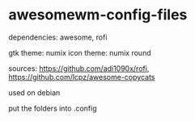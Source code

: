 # awesomewm-config-files

dependencies: awesome, rofi

gtk theme: numix
icon theme: numix round

sources: https://github.com/adi1090x/rofi, https://github.com/lcpz/awesome-copycats

used on debian

put the folders into .config
